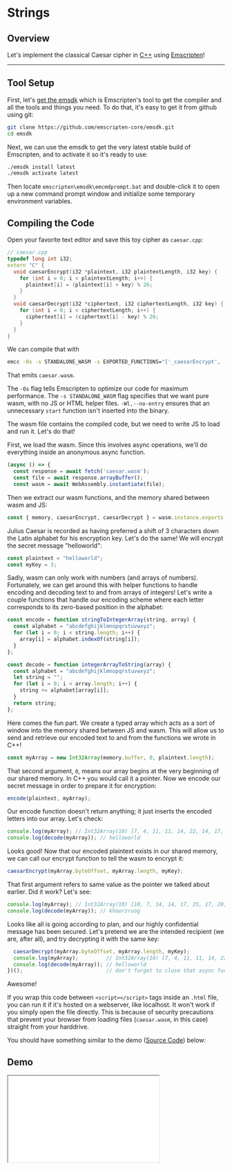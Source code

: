 # Strings

## Overview

Let's implement the classical Caesar cipher in [C++](https://en.wikipedia.org/wiki/C%2B%2B) using [Emscripten](https://emscripten.org)!

---

## Tool Setup

First, let's [get the emsdk](https://emscripten.org/docs/getting_started/downloads.html) which is Emscripten's tool to get the compiler and all the tools and things you need. To do that, it's easy to get it from github using git:

```bash
git clone https://github.com/emscripten-core/emsdk.git
cd emsdk
```

Next, we can use the emsdk to get the very latest stable build of Emscripten, and to activate it so it's ready to use:

```bash
./emsdk install latest
./emsdk activate latest
```

Then locate `emscripten\emsdk\emcmdprompt.bat` and double-click it to open up a new command prompt window and initialize some temporary environment variables.

## Compiling the Code

Open your favorite text editor and save this toy cipher as `caesar.cpp`:

```cpp
// caesar.cpp
typedef long int i32;
extern "C" {
  void caesarEncrypt(i32 *plaintext, i32 plaintextLength, i32 key) {
    for (int i = 0; i < plaintextLength; i++) {
      plaintext[i] = (plaintext[i] + key) % 26;
    }
  }
  void caesarDecrypt(i32 *ciphertext, i32 ciphertextLength, i32 key) {
    for (int i = 0; i < ciphertextLength; i++) {
      ciphertext[i] = (ciphertext[i] - key) % 26;
    }
  }
}
```

We can compile that with

```bash
emcc -Os -s STANDALONE_WASM -s EXPORTED_FUNCTIONS="['_caesarEncrypt', '_caesarDecrypt']" -Wl,--no-entry "caesar.cpp" -o "caesar.wasm"
```

That emits `caesar.wasm`.

The `-Os` flag tells Emscripten to optimize our code for maximum performance. The `-s STANDALONE_WASM` flag specifies that we want pure wasm, with no JS or HTML helper files. `-Wl,--no-entry` ensures that an unnecessary `start` function isn't inserted into the binary.

The wasm file contains the compiled code, but we need to write JS to load and run it. Let's do that!

First, we load the wasm. Since this involves async operations, we'll do everything inside an anonymous async function.

```javascript
(async () => {
  const response = await fetch('caesar.wasm');
  const file = await response.arrayBuffer();
  const wasm = await WebAssembly.instantiate(file);
```

Then we extract our wasm functions, and the memory shared between wasm and JS:

```javascript
const { memory, caesarEncrypt, caesarDecrypt } = wasm.instance.exports;
```

Julius Caesar is recorded as having preferred a shift of 3 characters down the Latin alphabet for his encryption key. Let's do the same! We will encrypt the secret message "helloworld":

```javascript
const plaintext = "helloworld";
const myKey = 3;
```

Sadly, wasm can only work with numbers (and arrays of numbers). Fortunately, we can get around this with helper functions to handle encoding and decoding text to and from arrays of integers! Let's write a couple functions that handle our encoding scheme where each letter corresponds to its zero-based position in the alphabet:

```javascript
const encode = function stringToIntegerArray(string, array) {
  const alphabet = "abcdefghijklmnopqrstuvwxyz";
  for (let i = 0; i < string.length; i++) {
    array[i] = alphabet.indexOf(string[i]);
  }
};

const decode = function integerArrayToString(array) {
  const alphabet = "abcdefghijklmnopqrstuvwxyz";
  let string = "";
  for (let i = 0; i < array.length; i++) {
    string += alphabet[array[i]];
  }
  return string;
};
```

Here comes the fun part. We create a typed array which acts as a sort of window into the memory shared between JS and wasm. This will allow us to send and retrieve our encoded text to and from the functions we wrote in C++!

```javascript
const myArray = new Int32Array(memory.buffer, 0, plaintext.length);
```

That second argument, `0`, means our array begins at the very beginning of our shared memory. In C++ you would call it a pointer. Now we encode our secret message in order to prepare it for encryption:

```javascript
encode(plaintext, myArray);
```

Our encode function doesn't return anything; it just inserts the encoded letters into our array. Let's check:

```javascript
console.log(myArray); // Int32Array(10) [7, 4, 11, 11, 14, 22, 14, 17, 11, 3]
console.log(decode(myArray)); // helloworld
```

Looks good! Now that our encoded plaintext exists in our shared memory, we can call our encrypt function to tell the wasm to encrypt it:

```javascript
caesarEncrypt(myArray.byteOffset, myArray.length, myKey);
```

That first argument refers to same value as the pointer we talked about earlier. Did it work? Let's see:

```javascript
console.log(myArray); // Int32Array(10) [10, 7, 14, 14, 17, 25, 17, 20, 14, 6]
console.log(decode(myArray)); // khoorzruog
```

Looks like all is going according to plan, and our highly confidential message has been secured. Let's pretend we are the intended recipient (we are, after all), and try decrypting it with the same key:

```javascript
  caesarDecrypt(myArray.byteOffset, myArray.length, myKey);
  console.log(myArray);         // Int32Array(10) [7, 4, 11, 11, 14, 22, 14, 17, 11, 3]
  console.log(decode(myArray)); // helloworld
})();                           // don't forget to close that async function!
```

Awesome!

If you wrap this code between `<script></script>` tags inside an `.html` file, you can run it if it's hosted on a webserver, like localhost. It won't work if you simply open the file directly. This is because of security precautions that prevent your browser from loading files (`caesar.wasm`, in this case) straight from your harddrive.

You should have something similar to the demo ([Source Code](/source-redirect?path=examples/strings/demo/c)) below:

## Demo

<iframe width="350px" height="200px" title="C++ Demo" src="/demo-redirect?example-name=strings"></iframe>
